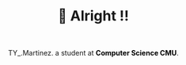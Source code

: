 <div align="center" style="display: block;">
    <h1><b>👑 Alright !! </b></h1>
        <div>
            <img src="http://github-readme-streak-stats.herokuapp.com/?user=thayorch&theme=gradient&hide_border=false" alt="">
            <img src="https://github-readme-stats.vercel.app/api/top-langs/?username=thayorch&layout=compact&hide_border=false&show_icons=true" alt="">
        </div>
        <p>
        TY_.Martinez. a student at <strong><a style="text-decoration: none; color: black;" href="https://www.cs.science.cmu.ac.th/">Computer Science CMU</a></strong>.               
        </p>
</div>
